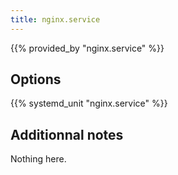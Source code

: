 ```yaml
---
title: nginx.service
---
```


{{% provided_by "nginx.service" %}}

## Options

{{% systemd_unit "nginx.service" %}}

## Additionnal notes

Nothing here.